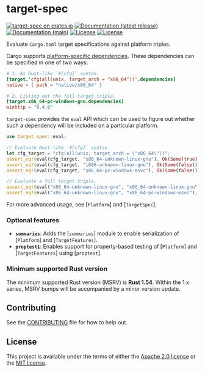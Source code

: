 # target-spec

[![target-spec on crates.io](https://img.shields.io/crates/v/target-spec)](https://crates.io/crates/target-spec) [![Documentation (latest release)](https://docs.rs/target-spec/badge.svg)](https://docs.rs/target-spec/) [![Documentation (main)](https://img.shields.io/badge/docs-main-brightgreen)](https://facebookincubator.github.io/cargo-guppy/rustdoc/target_spec/) [![License](https://img.shields.io/badge/license-Apache-green.svg)](../LICENSE-APACHE) [![License](https://img.shields.io/badge/license-MIT-green.svg)](../LICENSE-MIT)

Evaluate `Cargo.toml` target specifications against platform triples.

Cargo supports
[platform-specific dependencies](https://doc.rust-lang.org/cargo/reference/specifying-dependencies.html#platform-specific-dependencies).
These dependencies can be specified in one of two ways:

```toml
# 1. As Rust-like `#[cfg]` syntax.
[target.'cfg(all(unix, target_arch = "x86_64"))'.dependencies]
native = { path = "native/x86_64" }

# 2. Listing out the full target triple.
[target.x86_64-pc-windows-gnu.dependencies]
winhttp = "0.4.0"
```

`target-spec` provides the `eval` API which can be used to figure out whether such a
dependency will be included on a particular platform.

```rust
use target_spec::eval;

// Evaluate Rust-like `#[cfg]` syntax.
let cfg_target = "cfg(all(unix, target_arch = \"x86_64\"))";
assert_eq!(eval(cfg_target, "x86_64-unknown-linux-gnu"), Ok(Some(true)));
assert_eq!(eval(cfg_target, "i686-unknown-linux-gnu"), Ok(Some(false)));
assert_eq!(eval(cfg_target, "x86_64-pc-windows-msvc"), Ok(Some(false)));

// Evaluate a full target-triple.
assert_eq!(eval("x86_64-unknown-linux-gnu", "x86_64-unknown-linux-gnu"), Ok(Some(true)));
assert_eq!(eval("x86_64-unknown-linux-gnu", "x86_64-pc-windows-msvc"), Ok(Some(false)));
```

For more advanced usage, see [`Platform`] and [`TargetSpec`].

### Optional features

* **`summaries`**: Adds the [`summaries`] module to enable serialization of [`Platform`] and [`TargetFeatures`].
* **`proptest1`**: Enables support for property-based testing of [`Platform`] and
  [`TargetFeatures`] using [`proptest`].

### Minimum supported Rust version

The minimum supported Rust version (MSRV) is **Rust 1.54**. Within the 1.x series, MSRV bumps will
be accompanied by a minor version update.

## Contributing

See the [CONTRIBUTING](../CONTRIBUTING.md) file for how to help out.

## License

This project is available under the terms of either the [Apache 2.0 license](../LICENSE-APACHE) or the [MIT
license](../LICENSE-MIT).

<!--
README.md is generated from README.tpl by cargo readme. To regenerate:

cargo install cargo-readme
cargo readme > README.md
-->

